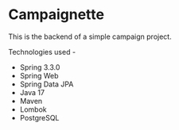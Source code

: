 # Campaignette

This is the backend of a simple campaign project.

Technologies used -
* Spring 3.3.0
* Spring Web
* Spring Data JPA
* Java 17
* Maven
* Lombok
* PostgreSQL
